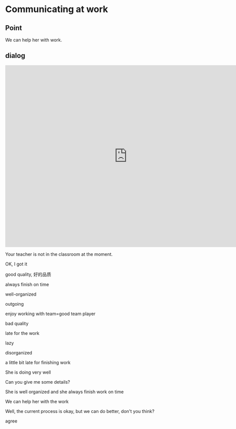 # Communicating at work 

## Point

We can help her with work.

## dialog

<iframe name="easyXDM_default2095_provider" id="easyXDM_default2095_provider" src="https://cns.ef-cdn.com/Juno/EvcContent/15/08/0/Communicating_at_work/index.html?api_v=0.0.13&amp;accessKey=027e9be0-100a-48a9-9258-b108f070329a&amp;attendanceToken=6869b776-4354-4dd9-94a7-391fee8a8a94&amp;xdm_e=https%3A%2F%2Fevc.ef.com.cn&amp;xdm_c=default2095&amp;xdm_p=1" frameborder="0" style="box-sizing: border-box; width: 770.656px; height: 578px;"></iframe>

Your teacher is not in the classroom at the moment.

OK, I got it

good quality,  好的品质

always finish on time 

well-organized

outgoing

enjoy working with team=good team player







bad quality

late for the work

lazy

disorganized

a little bit late for finishing work



She is doing very well



Can you give me some details?

She is well organized and she always finish work on time



We can help her with the work 



Well, the current process is okay, but we can do better, don't you think?



agree